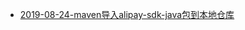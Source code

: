 <!-- docs/_sidebar.md -->
- [2019-08-24-maven导入alipay-sdk-java包到本地仓库](/JAVA/Maven/doc/2019-08-24-maven导入alipay-sdk-java包到本地仓库.md)

